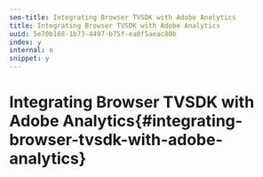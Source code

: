 ```yaml
---
seo-title: Integrating Browser TVSDK with Adobe Analytics
title: Integrating Browser TVSDK with Adobe Analytics
uuid: 5e70b168-1b73-4497-b75f-ea0f5aeac80b
index: y
internal: n
snippet: y
---
```


# Integrating Browser TVSDK with Adobe Analytics{#integrating-browser-tvsdk-with-adobe-analytics}

